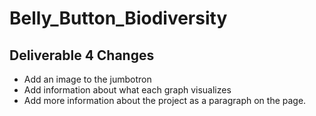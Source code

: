 # Belly_Button_Biodiversity

## Deliverable 4 Changes
- Add an image to the jumbotron
- Add information about what each graph visualizes
- Add more information about the project as a paragraph on the page. 
